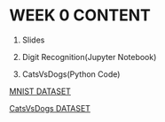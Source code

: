 # **WEEK 0 CONTENT**



1. Slides

1. Digit Recognition(Jupyter Notebook)

1. CatsVsDogs(Python Code)


[MNIST DATASET](https://en.wikipedia.org/wiki/MNIST_database)

[CatsVsDogs DATASET](https://www.kaggle.com/c/dogs-vs-cats)
 
